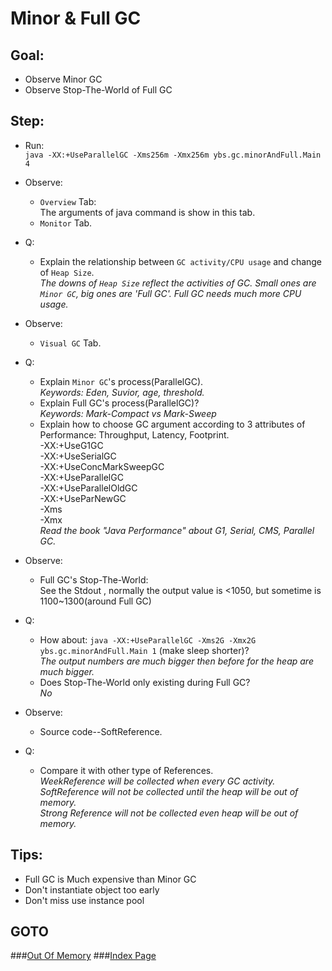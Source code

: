 Minor & Full GC
==
Goal:
--
* Observe Minor GC
* Observe Stop-The-World of Full GC


Step:
--
* Run:  
	`java -XX:+UseParallelGC -Xms256m -Xmx256m ybs.gc.minorAndFull.Main 4`
* Observe:  
	 * `Overview` Tab:  
		The arguments of java command is show in this tab.
	 * `Monitor` Tab.
* Q:   
	 * Explain the relationship between `GC activity/CPU usage` and change of `Heap Size`.  
	*The downs of `Heap Size` reflect the activities of GC. Small ones are `Minor GC`, big ones are 'Full GC'. Full GC needs much more CPU usage.*
* Observe:  
	 * `Visual GC` Tab.
* Q:  
	 * Explain `Minor GC`'s process(ParallelGC).  
	*Keywords: Eden, Suvior, age, threshold.*
	 * Explain Full GC's process(ParallelGC)?	  
	*Keywords: Mark-Compact vs Mark-Sweep*
	 * Explain how to choose GC argument according to 3 attributes of Performance: Throughput, Latency, Footprint.  
	-XX:+UseG1GC  
	-XX:+UseSerialGC  
	-XX:+UseConcMarkSweepGC  
	-XX:+UseParallelGC  
	-XX:+UseParallelOldGC  
	-XX:+UseParNewGC  
	-Xms  
	-Xmx  
	*Read the book "Java Performance" about G1, Serial, CMS, Parallel GC.*
		
* Observe:  
	 * Full GC's Stop-The-World:  
		See the Stdout , normally the output value is <1050, but sometime is 1100~1300(around Full GC)
* Q:  
	 * How about: `java -XX:+UseParallelGC -Xms2G -Xmx2G ybs.gc.minorAndFull.Main 1` (make sleep shorter)?  
	*The output numbers are much bigger then before for the heap are much bigger.*
	 * Does Stop-The-World only existing during Full GC?  
	*No*
		
* Observe:  
	 * Source code--SoftReference.
* Q:  
	 * Compare it with other type of References.  
	*WeekReference will be collected when every GC activity.  
	SoftReference will not be collected until the heap will be out of memory.  
	Strong Reference will not be collected even heap will be out of memory.*


Tips:
--
* Full GC is Much expensive than Minor GC
* Don't instantiate object too early
* Don't miss use instance pool


GOTO
--
###[Out Of Memory](../oom/README.md)
###[Index Page](../../../../../../README.md)
